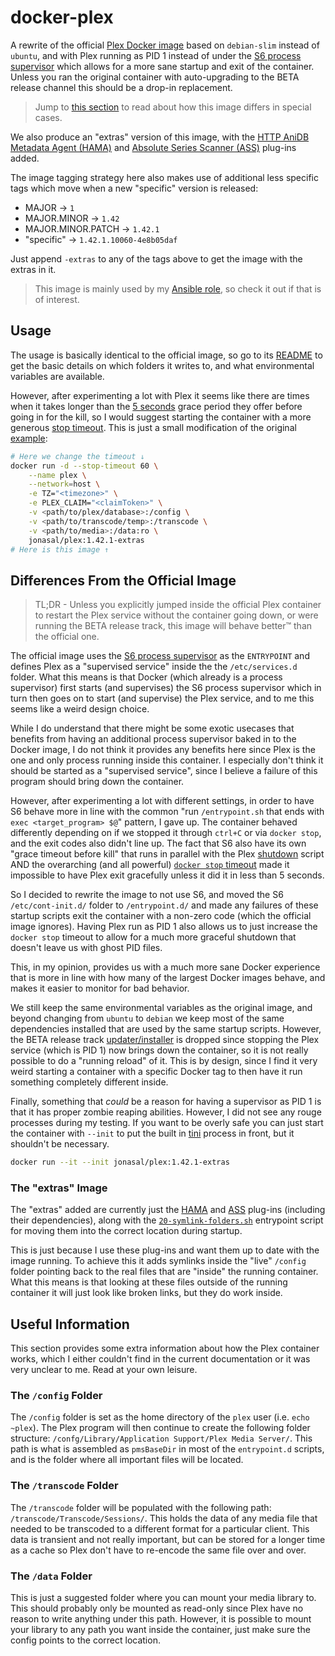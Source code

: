 # docker-plex
A rewrite of the official [Plex Docker image][1] based on `debian-slim`
instead of `ubuntu`, and with Plex running as PID 1 instead of under the
[S6 process supervisor][4] which allows for a more sane startup and exit of the
container. Unless you ran the original container with auto-upgrading to the
BETA release channel this should be a drop-in replacement.

> Jump to [this section](#differences-from-the-official-image) to read about
> how this image differs in special cases.

We also produce an "extras" version of this image, with the
[HTTP AniDB Metadata Agent (HAMA)][2] and [Absolute Series Scanner (ASS)][3]
plug-ins added.

The image tagging strategy here also makes use of additional less specific tags
which move when a new "specific" version is released:
- MAJOR -> `1`
- MAJOR.MINOR -> `1.42`
- MAJOR.MINOR.PATCH -> `1.42.1`
- "specific" -> `1.42.1.10060-4e8b05daf`

Just append `-extras` to any of the tags above to get the image with the extras
in it.

> This image is mainly used by my [Ansible role][5], so check it out if that
> is of interest.

## Usage
The usage is basically identical to the official image, so go to its [README][1]
to get the basic details on which folders it writes to, and what environmental
variables are available.

However, after experimenting a lot with Plex it seems like there are times when
it takes longer than the [5 seconds][7] grace period they offer before going
in for the kill, so I would suggest starting the container with a more generous
[stop timeout][10]. This is just a small modification of the original
[example][9]:

```bash
# Here we change the timeout ↓
docker run -d --stop-timeout 60 \
    --name plex \
    --network=host \
    -e TZ="<timezone>" \
    -e PLEX_CLAIM="<claimToken>" \
    -v <path/to/plex/database>:/config \
    -v <path/to/transcode/temp>:/transcode \
    -v <path/to/media>:/data:ro \
    jonasal/plex:1.42.1-extras
# Here is this image ↑
```


## Differences From the Official Image
> TL;DR - Unless you explicitly jumped inside the official Plex container to
> restart the Plex service without the container going down, or were running
> the BETA release track, this image will behave better™ than the official one.

The official image uses the [S6 process supervisor][4] as the `ENTRYPOINT` and
defines Plex as a "supervised service" inside the the `/etc/services.d` folder.
What this means is that Docker (which already is a process supervisor) first
starts (and supervises) the S6 process supervisor which in turn then goes on to
start (and supervise) the Plex service, and to me this seems like a weird
design choice.

While I do understand that there might be some exotic usecases that benefits
from having an additional process supervisor baked in to the Docker image, I do
not think it provides any benefits here since Plex is the one and only process
running inside this container. I especially don't think it should be started
as a "supervised service", since I believe a failure of this program should
bring down the container.

However, after experimenting a lot with different settings, in order to have S6
behave more in line with the common "run `/entrypoint.sh` that ends with
`exec <target_program> $@`" pattern, I gave up. The container behaved
differently depending on if we stopped it through `ctrl+C` or via `docker stop`,
and the exit codes also didn't line up. The fact that S6 also have its own
"grace timeout before kill" that runs in parallel with the Plex [shutdown][7]
script AND the overarching (and all powerful) [`docker stop` timeout][8] made
it impossible to have Plex exit gracefully unless it did it in less than 5
seconds.

So I decided to rewrite the image to not use S6, and moved the S6
`/etc/cont-init.d/` folder to `/entrypoint.d/` and made any failures of these
startup scripts exit the container with a non-zero code (which the official
image ignores). Having Plex run as PID 1 also allows us to just increase the
`docker stop` timeout to allow for a much more graceful shutdown that doesn't
leave us with ghost PID files.

This, in my opinion, provides us with a much more sane Docker experience that
is more in line with how many of the largest Docker images behave, and makes
it easier to monitor for bad behavior.

We still keep the same environmental variables as the original image, and
beyond changing from `ubuntu` to `debian` we keep most of the same dependencies
installed that are used by the same startup scripts. However, the BETA
release track [updater/installer][6] is dropped since stopping the Plex service
(which is PID 1) now brings down the container, so it is not really possible
to do a "running reload" of it. This is by design, since I find it very weird
starting a container with a specific Docker tag to then have it run something
completely different inside.

Finally, something that _could_ be a reason for having a supervisor as PID 1
is that it has proper zombie reaping abilities. However, I did not see any
rouge processes during my testing. If you want to be overly safe you can just
start the container with `--init` to put the built in [tini][11] process in
front, but it shouldn't be necessary.

```bash
docker run --it --init jonasal/plex:1.42.1-extras
```

### The "extras" Image
The "extras" added are currently just the [HAMA][2] and [ASS][3] plug-ins
(including their dependencies), along with the
[`20-symlink-folders.sh`](./entrypoint.d/20-symlink-folders.sh) entrypoint
script for moving them into the correct location during startup.

This is just because I use these plug-ins and want them up to date with
the image running. To achieve this it adds symlinks inside the "live"
`/config` folder pointing back to the real files that are "inside" the running
container. What this means is that looking at these files outside of the
running container it will just look like broken links, but they do work inside.


## Useful Information
This section provides some extra information about how the Plex container
works, which I either couldn't find in the current documentation or it was
very unclear to me. Read at your own leisure.

### The `/config` Folder
The `/config` folder is set as the home directory of the `plex` user (i.e.
`echo ~plex`). The Plex program will then continue to create the following
folder structure: `/confg/Library/Application Support/Plex Media Server/`. This
path is what is assembled as `pmsBaseDir` in most of the `entrypoint.d` scripts,
and is the folder where all important files will be located.

### The `/transcode` Folder
The `/transcode` folder will be populated with the following path:
`/transcode/Transcode/Sessions/`. This holds the data of any media file that
needed to be transcoded to a different format for a particular client. This
data is transient and not really important, but can be stored for a longer time
as a cache so Plex don't have to re-encode the same file over and over.

### The `/data` Folder
This is just a suggested folder where you can mount your media library to. This
should probably only be mounted as read-only since Plex have no reason to write
anything under this path. However, it is possible to mount your library to any
path you want inside the container, just make sure the config points to
the correct location.






[1]: https://github.com/plexinc/pms-docker
[2]: https://github.com/ZeroQI/Hama.bundle
[3]: https://github.com/ZeroQI/Absolute-Series-Scanner
[4]: https://github.com/just-containers/s6-overlay
[5]: https://github.com/JonasAlfredsson/ansible-role-plex
[6]: https://github.com/plexinc/pms-docker/blob/master/root/etc/cont-init.d/50-plex-update
[7]: https://github.com/plexinc/pms-docker/blob/master/root/etc/services.d/plex/finish
[8]: https://docs.docker.com/reference/cli/docker/container/stop/#timeout
[9]: https://github.com/plexinc/pms-docker?tab=readme-ov-file#host-networking
[10]: https://docs.docker.com/reference/cli/docker/container/run/#stop-timeout
[11]: https://github.com/krallin/tini
